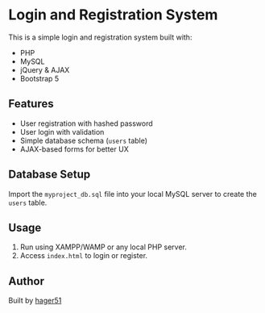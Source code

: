 # Login and Registration System

This is a simple login and registration system built with:

- PHP
- MySQL
- jQuery & AJAX
- Bootstrap 5

## Features
- User registration with hashed password
- User login with validation
- Simple database schema (`users` table)
- AJAX-based forms for better UX

## Database Setup
Import the `myproject_db.sql` file into your local MySQL server to create the `users` table.

## Usage
1. Run using XAMPP/WAMP or any local PHP server.
2. Access `index.html` to login or register.

## Author
Built by [hager51](https://github.com/hager51)